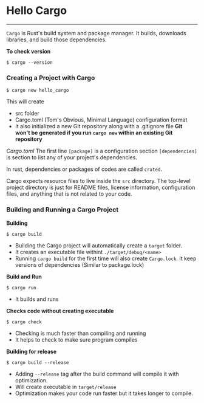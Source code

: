 # Hello Cargo
---
`Cargo` is Rust's build system and package manager.
It builds, downloads libraries, and build those dependencies.

**To check version**
```
$ cargo --version
```

### Creating a Project with Cargo
```
$ cargo new hello_cargo
```

This will create 
- src folder
- Cargo.toml (Tom's Obvious, Minimal Language) configuration format
- It also initialized a new Git repository along with a .gitignore file
**Git won't be generated if you run `cargo new` within an existing Git repository**

*Cargo.toml*
The first line `[package]` is a configuration section
`[dependencies]` is section to list any of your project's dependencies.

In rust, dependencies or packages of codes are called `crated`.

Cargo expects resource files to live inside the `src` directory.
The top-level project directory is just for README files, license information, configuration files, and anything that is not related to your code.


### Building and Running a Cargo Project
**Building**
```
$ cargo build
```
- Building the Cargo project will automatically create a `target` folder.
- It creates an executable file withint `./target/debug/<name>`
- Running `cargo build` for the first time will also create `Cargo.lock`.  It keep versions of dependencies (Similar to package.lock)

**Build and Run**
```
$ cargo run
```
- It builds and runs

**Checks code without creating executable**
```
$ cargo check
```
- Checking is much faster than compiling and running
- It helps to check to make sure program compiles

**Building for release**
```
$ cargo build --release
```
- Adding `--release` tag after the build command will compile it with optimization.
- Will create executable in `target/release`
- Optimization makes your code run faster but it takes longer to compile.
